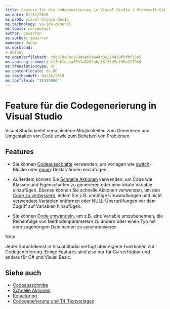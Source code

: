 ```yaml
---
title: Feature für die Codegenerierung in Visual Studio | Microsoft-Dokumentation
ms.date: 01/11/2018
ms.prod: visual-studio-dev15
ms.technology: vs-ide-general
ms.topic: conceptual
author: gewarren
ms.author: gewarren
manager: douge
ms.workload:
- dotnet
ms.openlocfilehash: c9c370a0ac169abe68da44d3c2e0438f9fbf15a5
ms.sourcegitcommit: e13e61ddea6032a8282abe16131d9e136a927984
ms.translationtype: HT
ms.contentlocale: de-DE
ms.lasthandoff: 04/26/2018
ms.locfileid: "31915906"
---
```

# <a name="code-generation-features-in-visual-studio"></a>Feature für die Codegenerierung in Visual Studio

Visual Studio bietet verschiedene Möglichkeiten zum Generieren und Umgestalten von Code sowie zum Beheben von Problemen.

## <a name="features"></a>Features

- Sie können [Codeausschnitte](../ide/code-snippets.md) verwenden, um Vorlagen wie [switch](/dotnet/csharp/language-reference/keywords/switch)-Blöcke oder [enum](/dotnet/csharp/language-reference/keywords/enum)-Deklarationen einzufügen.

- Außerdem können Sie [Schnelle Aktionen](../ide/quick-actions.md) verwenden, um Code wie Klassen und Eigenschaften zu generieren oder eine lokale Variable einzufügen. Ebenso können Sie schnelle Aktionen verwenden, um den [Code zu verbessern](../ide/common-quick-actions.md), indem Sie z.B. unnötige Umwandlungen und nicht verwendete Variablen entfernen oder NULL-Überprüfungen vor dem Zugriff auf Variablen hinzufügen.

- Sie können [Code umwandeln](../ide/refactoring-in-visual-studio.md), um z.B. eine Variable umzubenennen, die Reihenfolge von Methodenparametern zu ändern oder einen Typ mit dem zugehörigen Dateinamen zu synchronisieren.

> [!NOTE]
> Jeder Sprachdienst in Visual Studio verfügt über eigene Funktionen zur Codegenerierung. Einige Features sind also nur für C# verfügbar und andere für C# und Visual Basic.

## <a name="see-also"></a>Siehe auch

- [Codeausschnitte](../ide/code-snippets.md)
- [Schnelle Aktionen](../ide/quick-actions.md)
- [Refactoring](../ide/refactoring-in-visual-studio.md)
- [Codegenerierung und T4-Textvorlagen](../modeling/code-generation-and-t4-text-templates.md)